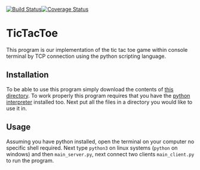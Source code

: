 [![Build Status](https://travis-ci.org/kamilbizon/GamesServer.svg?branch=master)](https://travis-ci.org/kamilbizon/GamesServer)[![Coverage Status](https://coveralls.io/repos/github/kamilbizon/GamesServer/badge.svg?branch=master)](https://coveralls.io/github/kamilbizon/GamesServer?branch=master)
# TicTacToe
This program is our implementation of the tic tac toe game within console terminal by TCP connection using the python 
scripting language.  
## Installation
To be able to use this program simply download the contents of [this directory](). To work properly this program
requires that you have the [python interpreter](https://www.python.org/downloads/) installed too.
Next put all the files in a directory you would like to use it in.
## Usage
Assuming you have python installed, open the terminal
 on your computer no specific shell required. Next type
 `python3` on linux systems (`python` on windows) and then `main_server.py`, next connect two clients `main_client.py` to run the program.
